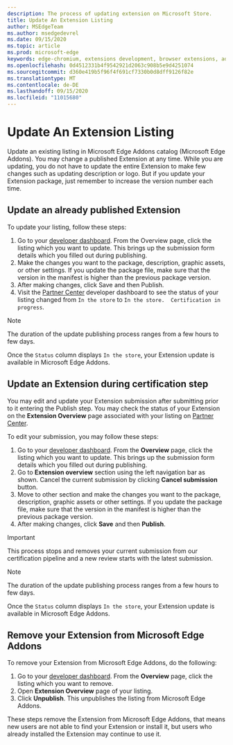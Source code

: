 ```yaml
---
description: The process of updating extension on Microsoft Store.
title: Update An Extension Listing
author: MSEdgeTeam
ms.author: msedgedevrel
ms.date: 09/15/2020
ms.topic: article
ms.prod: microsoft-edge
keywords: edge-chromium, extensions development, browser extensions, addons, partner center, developer
ms.openlocfilehash: 0d4512331b4f9542921d2063c908b5e9d4251074
ms.sourcegitcommit: d360e419b5f96f4f691cf7330b0d8dff9126f82e
ms.translationtype: MT
ms.contentlocale: de-DE
ms.lasthandoff: 09/15/2020
ms.locfileid: "11015680"
---
```

# Update An Extension Listing  

Update an existing listing in Microsoft Edge Addons catalog \(Microsoft Edge Addons\).  You may change a published Extension at any time.  While you are updating, you do not have to update the entire Extension to make few changes such as updating description or logo.  But if you update your Extension package, just remember to increase the version number each time.  

## Update an already published Extension  

To update your listing, follow these steps:  

1.  Go to your [developer dashboard][MicrosoftPartnerCenter].  From the Overview page, click the listing which you want to update.  This brings up the submission form details which you filled out during publishing.  
1.  Make the changes you want to the package, description, graphic assets, or other settings.  If you update the package file, make sure that the version in the manifest is higher than the previous package version.
1.  After making changes, click Save and then Publish.
1.  Visit the [Partner Center][MicrosoftPartnerCenter] developer dashboard to see the status of your listing changed from `In the store` to `In the store.  Certification in progress`.  

> [!NOTE]
> The duration of the update publishing process ranges from a few hours to few days.  

Once the `Status` column displays `In the store`, your Extension update is available in Microsoft Edge Addons.  

## Update an Extension during certification step  

You may edit and update your Extension submission after submitting prior to it entering the Publish step.  You may check the status of your Extension on the **Extension Overview** page associated with your listing on [Partner Center][MicrosoftPartnerCenter].  

To edit your submission, you may follow these steps:  

1.  Go to your [developer dashboard][MicrosoftPartnerCenter].  From the **Overview** page, click the listing which you want to update.  This brings up the submission form details which you filled out during publishing.  
1.  Go to **Extension overview** section using the left navigation bar as shown.  Cancel the current submission by clicking **Cancel submission** button.  
1.  Move to other section and make the changes you want to the package, description, graphic assets or other settings.  If you update the package file, make sure that the version in the manifest is higher than the previous package version.  
1.  After making changes, click **Save** and then **Publish**.  

> [!IMPORTANT]
> This process stops and removes your current submission from our certification pipeline and a new review starts with the latest submission.  

> [!NOTE]
> The duration of the update publishing process ranges from a few hours to few days.  

Once the `Status` column displays `In the store`, your Extension update is available in Microsoft Edge Addons.  

## Remove your Extension from Microsoft Edge Addons  

To remove your Extension from Microsoft Edge Addons, do the following:  

1.  Go to your [developer dashboard][MicrosoftPartnerCenter].  From the **Overview** page, click the listing which you want to remove.  
1.  Open **Extension Overview** page of your listing.  
1.  Click **Unpublish**.  This unpublishes the listing from Microsoft Edge Addons.  

These steps remove the Extension from Microsoft Edge Addons, that means new users are not able to find your Extension or install it, but users who already installed the Extension may continue to use it.  

<!-- image links -->  

<!-- links -->  

[MicrosoftPartnerCenter]: https://partner.microsoft.com/dashboard/microsoftedge/public/login?ref=dd "Partner Center"  
